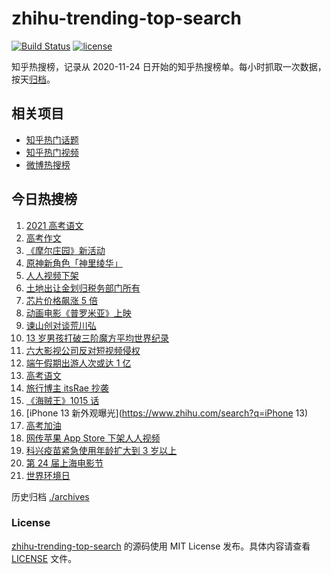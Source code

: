 # zhihu-trending-top-search

[![Build Status](https://github.com/justjavac/zhihu-trending-top-search/workflows/ci/badge.svg?branch=main)](https://github.com/justjavac/zhihu-trending-top-search/actions)
[![license](https://img.shields.io/github/license/justjavac/zhihu-trending-top-search)](https://github.com/justjavac/zhihu-trending-top-search/blob/main/LICENSE)

知乎热搜榜，记录从 2020-11-24 日开始的知乎热搜榜单。每小时抓取一次数据，按天[归档](./archives)。

## 相关项目

- [知乎热门话题](https://github.com/justjavac/zhihu-trending-hot-questions)
- [知乎热门视频](https://github.com/justjavac/zhihu-trending-hot-video)
- [微博热搜榜](https://github.com/justjavac/weibo-trending-hot-search)

## 今日热搜榜

<!-- BEGIN -->
<!-- 最后更新时间 Mon Jun 07 2021 20:36:34 GMT+0800 (China Standard Time) -->

1. [2021 高考语文](https://www.zhihu.com/search?q=高考语文)
2. [高考作文](https://www.zhihu.com/search?q=高考作文)
3. [《摩尔庄园》新活动](https://www.zhihu.com/search?q=摩尔庄园)
4. [原神新角色「神里绫华」](https://www.zhihu.com/search?q=原神)
5. [人人视频下架](https://www.zhihu.com/search?q=人人视频)
6. [土地出让金划归税务部门所有](https://www.zhihu.com/search?q=土地出让金)
7. [芯片价格飙涨 5 倍](https://www.zhihu.com/search?q=芯片)
8. [动画电影《普罗米亚》上映](https://www.zhihu.com/search?q=普罗米亚)
9. [谏山创对谈荒川弘](https://www.zhihu.com/search?q=谏山创)
10. [13 岁男孩打破三阶魔方平均世界纪录](https://www.zhihu.com/search?q=魔方速拧)
11. [六大影视公司反对短视频侵权](https://www.zhihu.com/search?q=短视频侵权)
12. [端午假期出游人次或达 1 亿](https://www.zhihu.com/search?q=端午假期)
13. [高考语文](https://www.zhihu.com/search?q=高考语文)
14. [旅行博主 itsRae 抄袭](https://www.zhihu.com/search?q=itsRae)
15. [《海贼王》1015 话](https://www.zhihu.com/search?q=海贼王)
16. [iPhone 13 新外观曝光](https://www.zhihu.com/search?q=iPhone 13)
17. [高考加油](https://www.zhihu.com/search?q=高考)
18. [网传苹果 App Store 下架人人视频](https://www.zhihu.com/search?q=人人视频)
19. [科兴疫苗紧急使用年龄扩大到 3 岁以上](https://www.zhihu.com/search?q=科兴疫苗)
20. [第 24 届上海电影节](https://www.zhihu.com/search?q=上海电影节)
21. [世界环境日](https://www.zhihu.com/search?q=世界环境日)

<!-- END -->

历史归档 [./archives](./archives)

### License

[zhihu-trending-top-search](https://github.com/justjavac/zhihu-trending-top-search)
的源码使用 MIT License 发布。具体内容请查看 [LICENSE](./LICENSE) 文件。
